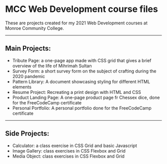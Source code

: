 # MCC Web Development course files
 These are projects created for my 2021 Web Development courses at Monroe Community College.
 
 ---
 
 ## Main Projects:
  - Tribute Page: a one-page app made with CSS grid that gives a brief overview of the life of Mihrimah Sultan
  - Survey Form: a short survey form on the subject of crafting during the 2020 pandemic
  - Pattern Library: A document showcasing styling for different HTML elements
  - Resume Project: Recreating a print design with HTML and CSS
  - Product Landing Page: A one-page product page fr Chessex dice, done for the FreeCodeCamp certificate
  - Personal Portfolio: A personal portfolio done for the FreeCodeCamp certificate

---

## Side Projects:
 - Calculator: a class exercise in CSS Grid and basic Javascript
 - Image Gallery: class exercises in CSS Flexbox and Grid
 - Media Object: class exercises in CSS Flexbox and Grid
